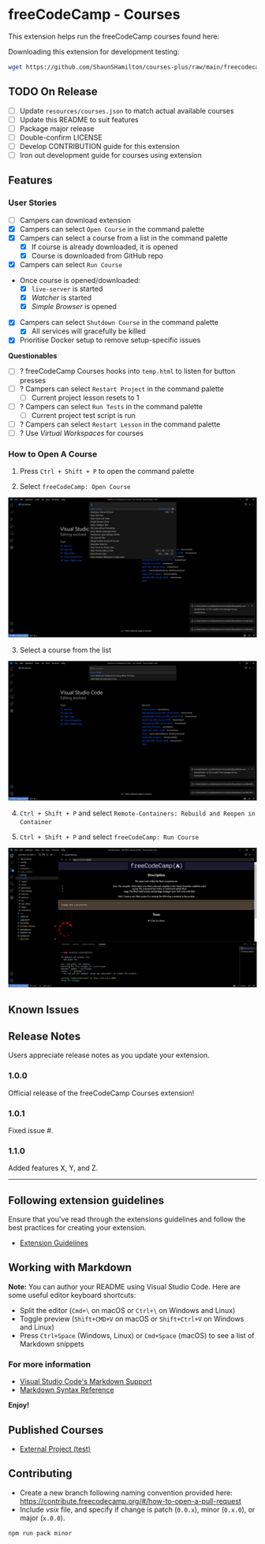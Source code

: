 # freeCodeCamp - Courses

This extension helps run the freeCodeCamp courses found here: []()

Downloading this extension for development testing:

```bash
wget https://github.com/ShaunSHamilton/courses-plus/raw/main/freecodecamp-courses-patch.vsix
```

## TODO On Release

- [ ] Update `resources/courses.json` to match actual available courses
- [ ] Update this README to suit features
- [ ] Package major release
- [ ] Double-confirm LICENSE
- [ ] Develop CONTRIBUTION guide for this extension
- [ ] Iron out development guide for courses using extension

## Features

### User Stories

- [ ] Campers can download extension
- [x] Campers can select `Open Course` in the command palette
- [x] Campers can select a course from a list in the command palette
  - [x] If course is already downloaded, it is opened
  - [x] Course is downloaded from GitHub repo
- [x] Campers can select `Run Course`
- Once course is opened/downloaded:
  - [x] `live-server` is started
  - [x] _Watcher_ is started
  - [x] _Simple Browser_ is opened
- [x] Campers can select `Shutdown Course` in the command palette
  - [x] All services will gracefully be killed
- [x] Prioritise Docker setup to remove setup-specific issues

**Questionables**

- [ ] ? freeCodeCamp Courses hooks into `temp.html` to listen for button presses
- [ ] ? Campers can select `Restart Project` in the command palette
  - [ ] Current project lesson resets to 1
- [ ] ? Campers can select `Run Tests` in the command palette
  - [ ] Current project test script is run
- [ ] ? Campers can select `Restart Lesson` in the command palette
- [ ] ? Use _Virtual Workspaces_ for courses

### How to Open A Course

1. Press `Ctrl + Shift + P` to open the command palette

2. Select `freeCodeCamp: Open Course`

![Open Course](images/open-course.png)

3. Select a course from the list

![Courses List](images/courses-list.png)

4. `Ctrl + Shift + P` and select `Remote-Containers: Rebuild and Reopen in Container`

5. `Ctrl + Shift + P` and select `freeCodeCamp: Run Course`

![Opening Example Course](images/opening-example-course.png)

<!-- ## Requirements -->

<!-- If you have any requirements or dependencies, add a section describing those and how to install and configure them. -->

<!-- ## Extension Settings

Include if your extension adds any VS Code settings through the `contributes.configuration` extension point.

For example:

This extension contributes the following settings:

- `myExtension.enable`: enable/disable this extension
- `myExtension.thing`: set to `blah` to do something -->

## Known Issues

## Release Notes

Users appreciate release notes as you update your extension.

### 1.0.0

Official release of the freeCodeCamp Courses extension!

### 1.0.1

Fixed issue #.

### 1.1.0

Added features X, Y, and Z.

---

## Following extension guidelines

Ensure that you've read through the extensions guidelines and follow the best practices for creating your extension.

- [Extension Guidelines](https://code.visualstudio.com/api/references/extension-guidelines)

## Working with Markdown

**Note:** You can author your README using Visual Studio Code. Here are some useful editor keyboard shortcuts:

- Split the editor (`Cmd+\` on macOS or `Ctrl+\` on Windows and Linux)
- Toggle preview (`Shift+CMD+V` on macOS or `Shift+Ctrl+V` on Windows and Linux)
- Press `Ctrl+Space` (Windows, Linux) or `Cmd+Space` (macOS) to see a list of Markdown snippets

### For more information

- [Visual Studio Code's Markdown Support](http://code.visualstudio.com/docs/languages/markdown)
- [Markdown Syntax Reference](https://help.github.com/articles/markdown-basics/)

**Enjoy!**

## Published Courses

- [External Project (test)](https://github.com/ShaunSHamilton/external-project)

## Contributing

- Create a new branch following naming convention provided here: https://contribute.freecodecamp.org/#/how-to-open-a-pull-request
- Include _vsix_ file, and specify if change is patch (`0.0.x`), minor (`0.x.0`), or major (`x.0.0`).

```bash
npm run pack minor
```
